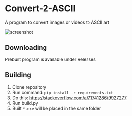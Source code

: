 # Convert-2-ASCII
A program to convert images or videos to ASCII art

![screenshot](https://user-images.githubusercontent.com/40371578/179856803-2de013bc-5726-4ffb-9649-8c63e712952a.png)

## Downloading
Prebuilt program is available under Releases

## Building
1. Clone repository
2. Run command: `pip install -r requirements.txt`
3. Do this: https://stackoverflow.com/a/71741286/9927277
4. Run build.py
5. Built `*.exe` will be placed in the same folder